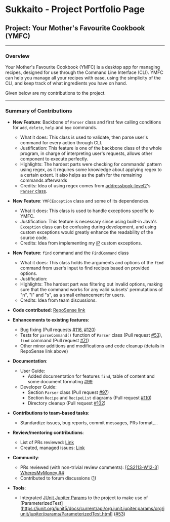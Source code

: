 # Sukkaito - Project Portfolio Page

## Project: Your Mother's Favourite Cookbook (YMFC)

------------------------
### Overview
Your Mother's Favourite Cookbook (YMFC) is a desktop app for managing recipes, designed for use through the
Command Line Interface (CLI). YMFC can help you manage all your recipes with ease, using the simplicity of the CLI, and
keep track of what ingredients you have on hand.

Given below are my contributions to the project.

---------
### Summary of Contributions

* **New Feature**: Backbone of `Parser` class and first few calling conditions for `add`, `delete`, `help` and `bye` commands.
    * What it does: This class is used to validate, then parse user's command for every action through CLI.
    * Justification: This feature is one of the backbone class of the whole program, in charge of interpreting user's requests, allows other component to execute perfectly.
    * Highlights: The hardest parts were checking for commands' pattern using regex, as it requires some knowledge about applying regex to a certain extent. It also helps as the path for the remaining commands afterwards
    * Credits: Idea of using regex comes from [addressbook-level2](https://github.com/se-edu/addressbook-level2)'s [`Parser` class](https://github.com/se-edu/addressbook-level2/blob/master/src/seedu/addressbook/parser/Parser.java).

* **New Feature**: `YMFCException` class and some of its dependencies.
    * What it does: This class is used to handle exceptions specific to YMFC.
    * Justification: This feature is necessary since using built-in Java's `Exception` class can be confusing during development, and using custom exceptions would greatly enhance the readability of the source code.
    * Credits: Idea from implementing my [iP](https://github.com/Sukkaito/ip) custom exceptions.

* **New Feature**: `find` command and the `FindCommand` class
    * What it does: This class holds the arguments and options of the `find` command from user's input to find recipes based on provided options.
    * Justification: 
    * Highlights: The hardest part was filtering out invalid options, making sure that the command works for any valid subsets' permutations of "n", "i" and "s", as a small enhancement for users.
    * Credits: Idea from team discussions.

* **Code contributed**: [RepoSense link](https://nus-cs2113-ay2425s1.github.io/tp-dashboard/?search=&sort=groupTitle&sortWithin=title&timeframe=commit&mergegroup=&groupSelect=groupByRepos&breakdown=true&checkedFileTypes=docs~functional-code~test-code~other&since=2024-09-20&tabOpen=true&tabType=authorship&tabAuthor=Sukkaito&tabRepo=AY2425S1-CS2113-W13-1%2Ftp%5Bmaster%5D&authorshipIsMergeGroup=false&authorshipFileTypes=docs~functional-code~test-code~other&authorshipIsBinaryFileTypeChecked=false&authorshipIsIgnoredFilesChecked=false)

* **Enhancements to existing features**:
    * Bug fixing (Pull requests [\#116](https://github.com/AY2425S1-CS2113-W13-1/tp/pull/116), [\#120](https://github.com/AY2425S1-CS2113-W13-1/tp/pull/120))
    * Tests for `parseCommand()` function of `Parser` class (Pull request [\#53](https://github.com/AY2425S1-CS2113-W13-1/tp/pull/53)), `find` command (Pull request [\#71](https://github.com/AY2425S1-CS2113-W13-1/tp/pull/71))
    * Other minor additions and modifications and code cleanup (details in RepoSense link above)

* **Documentation**:
    * User Guide:
        * Added documentation for features `find`, table of content and some document formating [\#99](https://github.com/AY2425S1-CS2113-W13-1/tp/pull/99)
    * Developer Guide:
        * Section `Parser` class (Pull request [\#97](https://github.com/AY2425S1-CS2113-W13-1/tp/pull/97))
        * Section `Recipe` and `RecipeList` diagrams (Pull request [\#110](https://github.com/AY2425S1-CS2113-W13-1/tp/pull/110))
        * Directory cleanup (Pull request [\#102](https://github.com/AY2425S1-CS2113-W13-1/tp/pull/102))

* **Contributions to team-based tasks**:
    * Standardize issues, bug reports, commit messages, PRs format,...

* **Review/mentoring contributions**: 
    * List of PRs reviewed: [Link](https://github.com/AY2425S1-CS2113-W13-1/tp/pulls?q=is%3Apr+is%3Aclosed+reviewed-by%3Asukkaito)
    * Created, managed issues: [Link](https://github.com/AY2425S1-CS2113-W13-1/tp/issues?q=is%3Aissue+involves%3Asukkaito+is%3Aclosed)

* **Community**:
    * PRs reviewed (with non-trivial review comments): [[CS2113-W12-3] WheresMyMoney \#4](https://github.com/nus-cs2113-AY2425S1/tp/pull/4#pullrequestreview-2403656932)
    * Contributed to forum discussions ([1](https://github.com/nus-cs2113-AY2425S1/forum/issues/3#issuecomment-2306188636))

* **Tools**:
    * Integrated [JUnit Jupiter Params](https://mvnrepository.com/artifact/org.junit.jupiter/junit-jupiter-params) to the project to make use of [ParameterizedTest](https://junit.org/junit5/docs/current/api/org.junit.jupiter.params/org/junit/jupiter/params/ParameterizedTest.html] ([\#53](https://github.com/AY2425S1-CS2113-W13-1/tp/pull/53))
